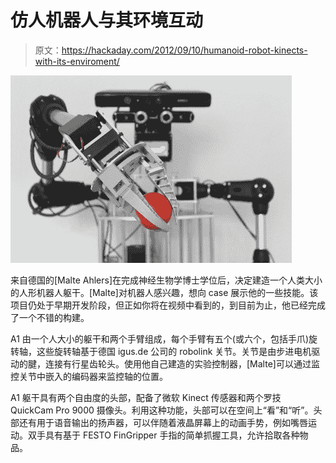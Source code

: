 # 仿人机器人与其环境互动

> 原文：<https://hackaday.com/2012/09/10/humanoid-robot-kinects-with-its-enviroment/>

[![](img/fd73013b5e39200448297db75d60f4c0.png "robot torso")](http://hackaday.com/wp-content/uploads/2012/09/robot-torso.jpg)

来自德国的[Malte Ahlers]在完成神经生物学博士学位后，决定建造一个人类大小的人形机器人躯干。[Malte]对机器人感兴趣，想向 case 展示他的一些技能。该项目仍处于早期开发阶段，但正如你将在视频中看到的，到目前为止，他已经完成了一个不错的构建。

A1 由一个人大小的躯干和两个手臂组成，每个手臂有五个(或六个，包括手爪)旋转轴，这些旋转轴基于德国 igus.de 公司的 robolink 关节。关节是由步进电机驱动的腱，连接有行星齿轮头。使用他自己建造的实验控制器，[Malte]可以通过监控关节中嵌入的编码器来监控轴的位置。

A1 躯干具有两个自由度的头部，配备了微软 Kinect 传感器和两个罗技 QuickCam Pro 9000 摄像头。利用这种功能，头部可以在空间上“看”和“听”。头部还有用于语音输出的扬声器，可以伴随着液晶屏幕上的动画手势，例如嘴唇运动。双手具有基于 FESTO FinGripper 手指的简单抓握工具，允许拾取各种物品。
